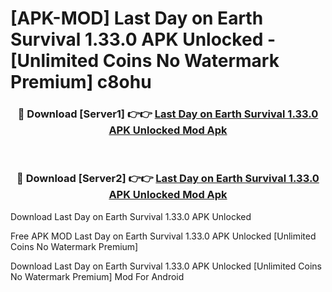 # [APK-MOD] Last Day on Earth  Survival 1.33.0 APK Unlocked - [Unlimited Coins No Watermark Premium] c8ohu



<div align="center">
<h3>🔴 Download [Server1] 👉👉 <a href="https://momento.my/?title=Last_Day_on_Earth__Survival_1.33.0_APK_Unlocked">Last Day on Earth  Survival 1.33.0 APK Unlocked Mod Apk</a></h3><br>

<h3>🔴 Download [Server2] 👉👉 <a href="https://momento.my/?title=Last_Day_on_Earth__Survival_1.33.0_APK_Unlocked">Last Day on Earth  Survival 1.33.0 APK Unlocked Mod Apk</a></h3>
</div>



Download Last Day on Earth  Survival 1.33.0 APK Unlocked 

Free APK MOD Last Day on Earth  Survival 1.33.0 APK Unlocked [Unlimited Coins No Watermark Premium]

Download Last Day on Earth  Survival 1.33.0 APK Unlocked [Unlimited Coins No Watermark Premium] Mod For Android
